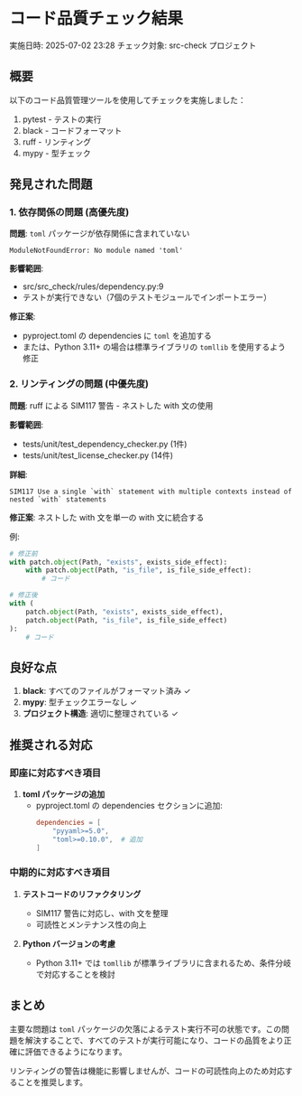 # コード品質チェック結果

実施日時: 2025-07-02 23:28
チェック対象: src-check プロジェクト

## 概要

以下のコード品質管理ツールを使用してチェックを実施しました：

1. pytest - テストの実行
2. black - コードフォーマット
3. ruff - リンティング
4. mypy - 型チェック

## 発見された問題

### 1. 依存関係の問題 (高優先度)

**問題**: `toml` パッケージが依存関係に含まれていない

```
ModuleNotFoundError: No module named 'toml'
```

**影響範囲**:
- src/src_check/rules/dependency.py:9
- テストが実行できない（7個のテストモジュールでインポートエラー）

**修正案**:
- pyproject.toml の dependencies に `toml` を追加する
- または、Python 3.11+ の場合は標準ライブラリの `tomllib` を使用するよう修正

### 2. リンティングの問題 (中優先度)

**問題**: ruff による SIM117 警告 - ネストした with 文の使用

**影響範囲**: 
- tests/unit/test_dependency_checker.py (1件)
- tests/unit/test_license_checker.py (14件)

**詳細**:
```
SIM117 Use a single `with` statement with multiple contexts instead of nested `with` statements
```

**修正案**:
ネストした with 文を単一の with 文に統合する

例:
```python
# 修正前
with patch.object(Path, "exists", exists_side_effect):
    with patch.object(Path, "is_file", is_file_side_effect):
        # コード

# 修正後
with (
    patch.object(Path, "exists", exists_side_effect),
    patch.object(Path, "is_file", is_file_side_effect)
):
    # コード
```

## 良好な点

1. **black**: すべてのファイルがフォーマット済み ✓
2. **mypy**: 型チェックエラーなし ✓
3. **プロジェクト構造**: 適切に整理されている ✓

## 推奨される対応

### 即座に対応すべき項目

1. **toml パッケージの追加**
   - pyproject.toml の dependencies セクションに追加:
     ```toml
     dependencies = [
         "pyyaml>=5.0",
         "toml>=0.10.0",  # 追加
     ]
     ```

### 中期的に対応すべき項目

1. **テストコードのリファクタリング**
   - SIM117 警告に対応し、with 文を整理
   - 可読性とメンテナンス性の向上

2. **Python バージョンの考慮**
   - Python 3.11+ では `tomllib` が標準ライブラリに含まれるため、条件分岐で対応することを検討

## まとめ

主要な問題は `toml` パッケージの欠落によるテスト実行不可の状態です。この問題を解決することで、すべてのテストが実行可能になり、コードの品質をより正確に評価できるようになります。

リンティングの警告は機能に影響しませんが、コードの可読性向上のため対応することを推奨します。